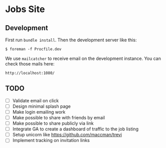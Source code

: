# Jobs Site

## Development

First run `bundle install`. Then the development server like this:

`$ foreman -f Procfile.dev`

We use `mailcatcher` to receive email on the development instance. You can check those mails here:

`http://localhost:1080/`

## TODO

- [ ] Validate email on click
- [ ] Design minimal splash page
- [ ] Make login emailing work
- [ ] Make possible to share with friends by email
- [ ] Make possible to share publicly via link
- [ ] Integrate GA to create a dashboard of traffic to the job listing
- [ ] Setup unicorn like https://github.com/maccman/trevi
- [ ] Implement tracking on invitation links